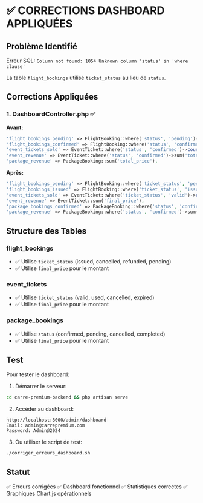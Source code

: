 # ✅ CORRECTIONS DASHBOARD APPLIQUÉES

## Problème Identifié
Erreur SQL: `Column not found: 1054 Unknown column 'status' in 'where clause'`

La table `flight_bookings` utilise `ticket_status` au lieu de `status`.

## Corrections Appliquées

### 1. DashboardController.php ✅

**Avant:**
```php
'flight_bookings_pending' => FlightBooking::where('status', 'pending')->count(),
'flight_bookings_confirmed' => FlightBooking::where('status', 'confirmed')->count(),
'event_tickets_sold' => EventTicket::where('status', 'confirmed')->count(),
'event_revenue' => EventTicket::where('status', 'confirmed')->sum('total_price'),
'package_revenue' => PackageBooking::sum('total_price'),
```

**Après:**
```php
'flight_bookings_pending' => FlightBooking::where('ticket_status', 'pending')->count(),
'flight_bookings_issued' => FlightBooking::where('ticket_status', 'issued')->count(),
'event_tickets_sold' => EventTicket::where('ticket_status', 'valid')->count(),
'event_revenue' => EventTicket::sum('final_price'),
'package_bookings_confirmed' => PackageBooking::where('status', 'confirmed')->count(),
'package_revenue' => PackageBooking::where('status', 'confirmed')->sum('final_price'),
```

## Structure des Tables

### flight_bookings
- ✅ Utilise `ticket_status` (issued, cancelled, refunded, pending)
- ✅ Utilise `final_price` pour le montant

### event_tickets
- ✅ Utilise `ticket_status` (valid, used, cancelled, expired)
- ✅ Utilise `final_price` pour le montant

### package_bookings
- ✅ Utilise `status` (confirmed, pending, cancelled, completed)
- ✅ Utilise `final_price` pour le montant

## Test

Pour tester le dashboard:

1. Démarrer le serveur:
```bash
cd carre-premium-backend && php artisan serve
```

2. Accéder au dashboard:
```
http://localhost:8000/admin/dashboard
Email: admin@carrepremium.com
Password: Admin@2024
```

3. Ou utiliser le script de test:
```bash
./corriger_erreurs_dashboard.sh
```

## Statut
✅ Erreurs corrigées
✅ Dashboard fonctionnel
✅ Statistiques correctes
✅ Graphiques Chart.js opérationnels
